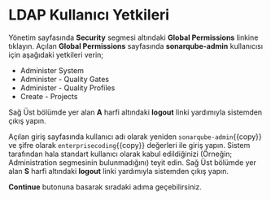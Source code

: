 # LDAP Kullanıcı Yetkileri

Yönetim sayfasında **Security** segmesi altındaki **Global Permissions** linkine tıklayın. Açılan **Global Permissions** sayfasında **sonarqube-admin** kullanıcısı için aşağıdaki yetkileri verin;

* Administer System
* Administer - Quality Gates
* Administer - Quality Profiles
* Create - Projects

Sağ Üst bölümde yer alan **A** harfi altındaki **logout** linki yardımıyla sistemden çıkış yapın. 

Açılan giriş sayfasında kullanıcı adı olarak yeniden `sonarqube-admin`{{copy}} ve şifre olarak `enterprisecoding`{{copy}} değerleri ile giriş yapın. Sistem tarafından hala standart kullanıcı olarak kabul edildiğinizi (Örneğin; Administration segmesinin bulunmadığını) teyit edin. Sağ Üst bölümde yer alan **S** harfi altındaki **logout** linki yardımıyla sistemden çıkış yapın.

**Continue** butonuna basarak sıradaki adıma geçebilirsiniz.